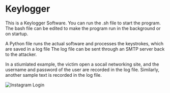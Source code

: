 # Keylogger
This is a Keylogger Software.
You can run the .sh file to start the program.
The bash file can be edited to make the program run in the background or on startup.

A Python file runs the actual software and processes the keystrokes, which are saved in a log file
The log file can be sent through an SMTP server back to the attacker.


In a stiumlated example, the victim open a socail networking site, and the username and password of the user are recorded in the log file.
Similarly, another sample text is recorded in the log file.

![Instagram Login](https://user-images.githubusercontent.com/71142346/221789931-3396056a-0cbf-4a93-ba72-2ca51373bb12.png)

